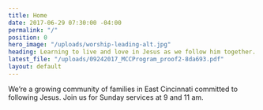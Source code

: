 ```yaml
---
title: Home
date: 2017-06-29 07:30:00 -04:00
permalink: "/"
position: 0
hero_image: "/uploads/worship-leading-alt.jpg"
heading: Learning to live and love in Jesus as we follow him together.
latest_file: "/uploads/09242017_MCCProgram_proof2-8da693.pdf"
layout: default
---
```


We’re a growing community of families in East Cincinnati committed to following Jesus. Join us for Sunday services at 9 and 11 am.
